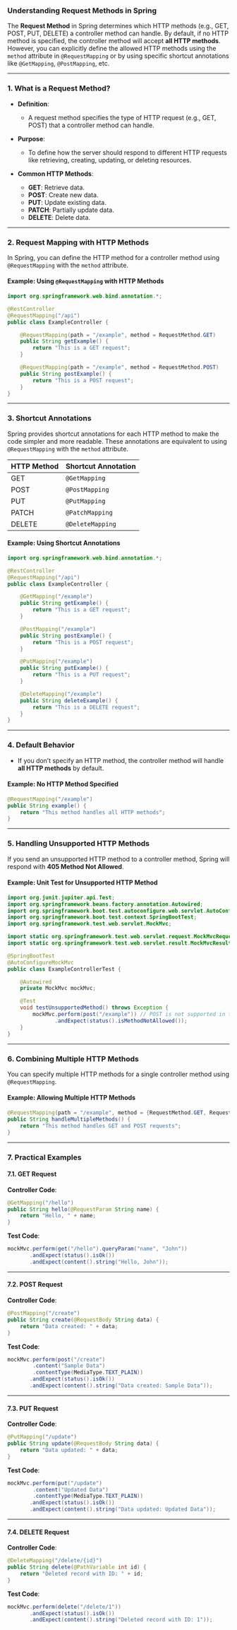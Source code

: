### **Understanding Request Methods in Spring**

The **Request Method** in Spring determines which HTTP methods (e.g., GET, POST, PUT, DELETE) a controller method can handle. By default, if no HTTP method is specified, the controller method will accept **all HTTP methods**. However, you can explicitly define the allowed HTTP methods using the `method` attribute in `@RequestMapping` or by using specific shortcut annotations like `@GetMapping`, `@PostMapping`, etc.

---

### **1. What is a Request Method?**

- **Definition**:
  - A request method specifies the type of HTTP request (e.g., GET, POST) that a controller method can handle.

- **Purpose**:
  - To define how the server should respond to different HTTP requests like retrieving, creating, updating, or deleting resources.

- **Common HTTP Methods**:
  - **GET**: Retrieve data.
  - **POST**: Create new data.
  - **PUT**: Update existing data.
  - **PATCH**: Partially update data.
  - **DELETE**: Delete data.

---

### **2. Request Mapping with HTTP Methods**

In Spring, you can define the HTTP method for a controller method using `@RequestMapping` with the `method` attribute.

#### **Example: Using `@RequestMapping` with HTTP Methods**

```java
import org.springframework.web.bind.annotation.*;

@RestController
@RequestMapping("/api")
public class ExampleController {

    @RequestMapping(path = "/example", method = RequestMethod.GET)
    public String getExample() {
        return "This is a GET request";
    }

    @RequestMapping(path = "/example", method = RequestMethod.POST)
    public String postExample() {
        return "This is a POST request";
    }
}
```

---

### **3. Shortcut Annotations**

Spring provides shortcut annotations for each HTTP method to make the code simpler and more readable. These annotations are equivalent to using `@RequestMapping` with the `method` attribute.

| **HTTP Method** | **Shortcut Annotation** |
|------------------|--------------------------|
| GET              | `@GetMapping`           |
| POST             | `@PostMapping`          |
| PUT              | `@PutMapping`           |
| PATCH            | `@PatchMapping`         |
| DELETE           | `@DeleteMapping`        |

#### **Example: Using Shortcut Annotations**

```java
import org.springframework.web.bind.annotation.*;

@RestController
@RequestMapping("/api")
public class ExampleController {

    @GetMapping("/example")
    public String getExample() {
        return "This is a GET request";
    }

    @PostMapping("/example")
    public String postExample() {
        return "This is a POST request";
    }

    @PutMapping("/example")
    public String putExample() {
        return "This is a PUT request";
    }

    @DeleteMapping("/example")
    public String deleteExample() {
        return "This is a DELETE request";
    }
}
```

---

### **4. Default Behavior**

- If you don’t specify an HTTP method, the controller method will handle **all HTTP methods** by default.
  
#### **Example: No HTTP Method Specified**

```java
@RequestMapping("/example")
public String example() {
    return "This method handles all HTTP methods";
}
```

---

### **5. Handling Unsupported HTTP Methods**

If you send an unsupported HTTP method to a controller method, Spring will respond with **405 Method Not Allowed**.

#### **Example: Unit Test for Unsupported HTTP Method**

```java
import org.junit.jupiter.api.Test;
import org.springframework.beans.factory.annotation.Autowired;
import org.springframework.boot.test.autoconfigure.web.servlet.AutoConfigureMockMvc;
import org.springframework.boot.test.context.SpringBootTest;
import org.springframework.test.web.servlet.MockMvc;

import static org.springframework.test.web.servlet.request.MockMvcRequestBuilders.post;
import static org.springframework.test.web.servlet.result.MockMvcResultMatchers.status;

@SpringBootTest
@AutoConfigureMockMvc
public class ExampleControllerTest {

    @Autowired
    private MockMvc mockMvc;

    @Test
    void testUnsupportedMethod() throws Exception {
        mockMvc.perform(post("/example")) // POST is not supported in this case
               .andExpect(status().isMethodNotAllowed());
    }
}
```

---

### **6. Combining Multiple HTTP Methods**

You can specify multiple HTTP methods for a single controller method using `@RequestMapping`.

#### **Example: Allowing Multiple HTTP Methods**

```java
@RequestMapping(path = "/example", method = {RequestMethod.GET, RequestMethod.POST})
public String handleMultipleMethods() {
    return "This method handles GET and POST requests";
}
```

---

### **7. Practical Examples**

#### **7.1. GET Request**

**Controller Code**:
```java
@GetMapping("/hello")
public String hello(@RequestParam String name) {
    return "Hello, " + name;
}
```

**Test Code**:
```java
mockMvc.perform(get("/hello").queryParam("name", "John"))
       .andExpect(status().isOk())
       .andExpect(content().string("Hello, John"));
```

---

#### **7.2. POST Request**

**Controller Code**:
```java
@PostMapping("/create")
public String create(@RequestBody String data) {
    return "Data created: " + data;
}
```

**Test Code**:
```java
mockMvc.perform(post("/create")
        .content("Sample Data")
        .contentType(MediaType.TEXT_PLAIN))
       .andExpect(status().isOk())
       .andExpect(content().string("Data created: Sample Data"));
```

---

#### **7.3. PUT Request**

**Controller Code**:
```java
@PutMapping("/update")
public String update(@RequestBody String data) {
    return "Data updated: " + data;
}
```

**Test Code**:
```java
mockMvc.perform(put("/update")
        .content("Updated Data")
        .contentType(MediaType.TEXT_PLAIN))
       .andExpect(status().isOk())
       .andExpect(content().string("Data updated: Updated Data"));
```

---

#### **7.4. DELETE Request**

**Controller Code**:
```java
@DeleteMapping("/delete/{id}")
public String delete(@PathVariable int id) {
    return "Deleted record with ID: " + id;
}
```

**Test Code**:
```java
mockMvc.perform(delete("/delete/1"))
       .andExpect(status().isOk())
       .andExpect(content().string("Deleted record with ID: 1"));
```

